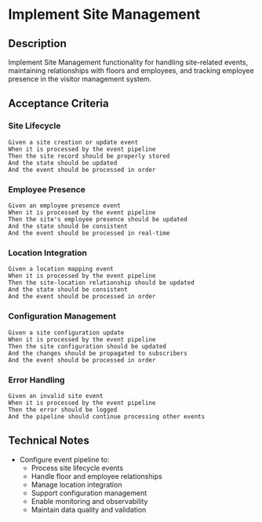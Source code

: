 # Implement Site Management

## Description
Implement Site Management functionality for handling site-related events, maintaining relationships with floors and employees, and tracking employee presence in the visitor management system.

## Acceptance Criteria

### Site Lifecycle
```gherkin
Given a site creation or update event
When it is processed by the event pipeline
Then the site record should be properly stored
And the state should be updated
And the event should be processed in order
```

### Employee Presence
```gherkin
Given an employee presence event
When it is processed by the event pipeline
Then the site's employee presence should be updated
And the state should be consistent
And the event should be processed in real-time
```

### Location Integration
```gherkin
Given a location mapping event
When it is processed by the event pipeline
Then the site-location relationship should be updated
And the state should be consistent
And the event should be processed in order
```

### Configuration Management
```gherkin
Given a site configuration update
When it is processed by the event pipeline
Then the site configuration should be updated
And the changes should be propagated to subscribers
And the event should be processed in order
```

### Error Handling
```gherkin
Given an invalid site event
When it is processed by the event pipeline
Then the error should be logged
And the pipeline should continue processing other events
```

## Technical Notes
- Configure event pipeline to:
  - Process site lifecycle events
  - Handle floor and employee relationships
  - Manage location integration
  - Support configuration management
  - Enable monitoring and observability
  - Maintain data quality and validation 